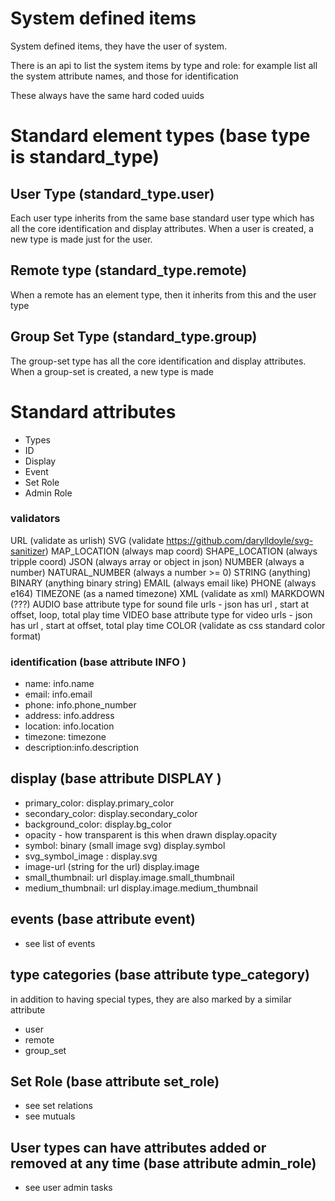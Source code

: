 # System defined items

System defined items, they have the user of system.


There is an api to list the system items by type and role: for example list all the system attribute names, and those for identification

These always have the same hard coded uuids 

# Standard element types (base type is standard_type)


## User Type (standard_type.user)

Each user type inherits from the same base standard user type which has all the core identification and display attributes.
When a user is created, a new type is made just for the user.

## Remote type  (standard_type.remote)
When a remote has an element type, then it inherits from this and the user type


## Group Set Type  (standard_type.group)

The group-set type has all the core identification and display attributes. When a group-set is created, a new type is made



# Standard attributes



* Types
* ID
* Display
* Event
* Set Role
* Admin Role


### validators 
URL (validate as urlish)
SVG (validate https://github.com/darylldoyle/svg-sanitizer)
MAP_LOCATION (always map coord)
SHAPE_LOCATION (always tripple coord)
JSON (always array or object in json)
NUMBER (always a number)
NATURAL_NUMBER (always a number >= 0)
STRING (anything)
BINARY (anything binary string)
EMAIL (always email like)
PHONE (always e164)
TIMEZONE (as a named timezone)
XML (validate as xml)
MARKDOWN (???)
AUDIO  base attribute type for sound file urls - json has url , start at offset, loop, total play time
VIDEO  base attribute type for video urls - json has url , start at offset,  total play time
COLOR (validate as css standard color format)

### identification (base attribute INFO )

* name: info.name
* email: info.email
* phone: info.phone_number
* address: info.address
* location: info.location
* timezone: timezone
* description:info.description


## display (base attribute DISPLAY )
* primary_color:                                          display.primary_color
* secondary_color:                                        display.secondary_color
* background_color:                                       display.bg_color
* opacity - how transparent is this when drawn            display.opacity
* symbol: binary (small image svg)                        display.symbol
* svg_symbol_image  :                                     display.svg
* image-url (string for the url)                          display.image
* small_thumbnail: url                                    display.image.small_thumbnail              
* medium_thumbnail: url                                   display.image.medium_thumbnail
  


## events (base attribute event)
* see list of events

## type categories (base attribute type_category)
in addition to having special types, they are also marked by a similar attribute
* user
* remote
* group_set

## Set Role (base attribute set_role)
* see set relations
* see mutuals

## User types can have attributes added or removed at any time (base attribute admin_role)
* see user admin tasks






